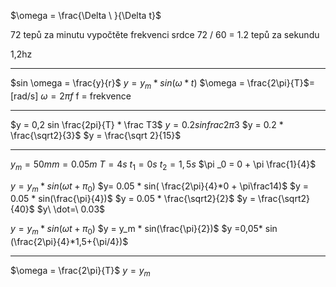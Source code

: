$\omega = \frac{\Delta \ }{\Delta t}$

72 tepů za minutu
vypočtěte frekvenci srdce
72 / 60 = 1.2 tepů za sekundu

1,2hz

---


$sin \omega = \frac{y}{r}$
$y = y_m*sin( \omega*t)$
$\omega = \frac{2\pi}{T}$= [rad/s]
$\omega = 2\pi f$
f = frekvence

---

$y = 0,2 sin \frac{2pi}{T} * \frac T3$
$y = 0.2 sin frac{2\pi}{3}$
$y = 0.2 * \frac{\sqrt2}{3}$
$y =  \frac{\sqrt 2}{15}$

---

$y_m = 50mm = 0.05m$
$T = 4s$
$t_1 = 0s$
$t_2 = 1,5s$
$\pi _0 = 0 + \pi \frac{1}{4}$

$y = y_m *sin (\omega t + \pi_0)$
$y= 0.05 * sin( \frac{2\pi}{4}*0 + \pi\frac14)$
$y = 0.05 * sin(\frac{\pi}{4})$
$y = 0.05 * \frac{\sqrt2}{2}$
$y = \frac{\sqrt2}{40}$
$y\ \dot=\ 0.03$


$y = y_m * sin(\omega t + \pi_0)$
$y = y_m * sin(\frac{\pi}{2})$
$y =0,05* sin (\frac{2\pi}{4}*1,5+{\pi/4})$ 

---

$\omega = \frac{2\pi}{T}$
$y = y_m$